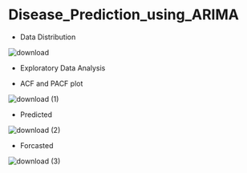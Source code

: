 # Disease_Prediction_using_ARIMA

* Data Distribution

![download](https://user-images.githubusercontent.com/76549137/225459837-c11e4cc0-e765-421c-ac76-c7806fdf940b.png)

* Exploratory Data Analysis

+ ACF and PACF plot

![download (1)](https://user-images.githubusercontent.com/76549137/225459981-00cb43d8-5bd3-41c0-96f5-fe32a50f65b8.png)

* Predicted

![download (2)](https://user-images.githubusercontent.com/76549137/225460112-123d04e9-5b27-4ce9-8a10-6bdccac48a30.png)

* Forcasted

![download (3)](https://user-images.githubusercontent.com/76549137/225460152-b5113688-871a-4a79-83d3-b420cfcfe1ad.png)
